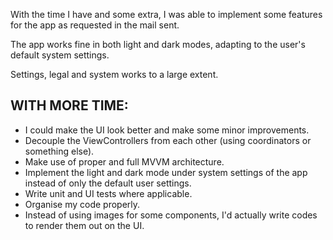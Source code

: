 With the time I have and some extra, I was able to implement some features for the app as requested in the mail sent.

The app works fine in both light and dark modes, adapting to the user's default system settings.

Settings, legal and system works to a large extent.


## WITH MORE TIME: 

- I could make the UI look better and make some minor improvements.
- Decouple the ViewControllers from each other (using coordinators or something else).
- Make use of proper and full MVVM architecture.
- Implement the light and dark mode under system settings of the app instead of only the default user settings.
- Write unit and UI tests where applicable.
- Organise my code properly.
- Instead of using images for some components, I'd actually write codes to render them out on the UI.
